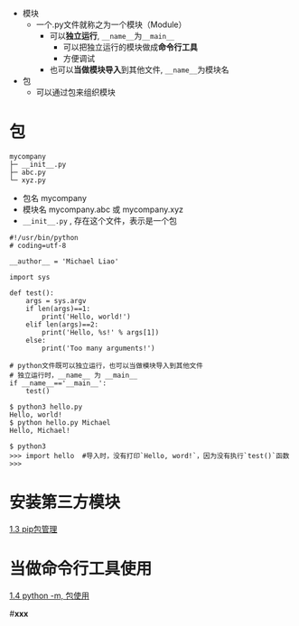 - 模块
	- 一个.py文件就称之为一个模块（Module）
		- 可以**独立运行**, `__name__`为`__main__`
			- 可以把独立运行的模块做成**命令行工具**
			- 方便调试
		- 也可以**当做模块导入**到其他文件, `__name__`为模块名
- 包
	- 可以通过包来组织模块

# 包
```ascii
mycompany
├─ __init__.py
├─ abc.py
└─ xyz.py
```
- 包名 mycompany
- 模块名 mycompany.abc 或 mycompany.xyz
- `__init__.py` , 存在这个文件，表示是一个包

```
#!/usr/bin/python
# coding=utf-8

__author__ = 'Michael Liao'

import sys

def test():
    args = sys.argv
    if len(args)==1:
        print('Hello, world!')
    elif len(args)==2:
        print('Hello, %s!' % args[1])
    else:
        print('Too many arguments!')

# python文件既可以独立运行，也可以当做模块导入到其他文件
# 独立运行时，__name__ 为 __main__
if __name__=='__main__':
    test()
```

```
$ python3 hello.py
Hello, world!
$ python hello.py Michael
Hello, Michael!
```

```
$ python3
>>> import hello  #导入时，没有打印`Hello, word!`，因为没有执行`test()`函数
>>>
```

# 安装第三方模块
[1.3 pip包管理](1.3%20pip包管理.md)

# 当做命令行工具使用
[1.4 python -m, 包使用](1.4%20python%20-m,%20包使用.md)

#__xxx__